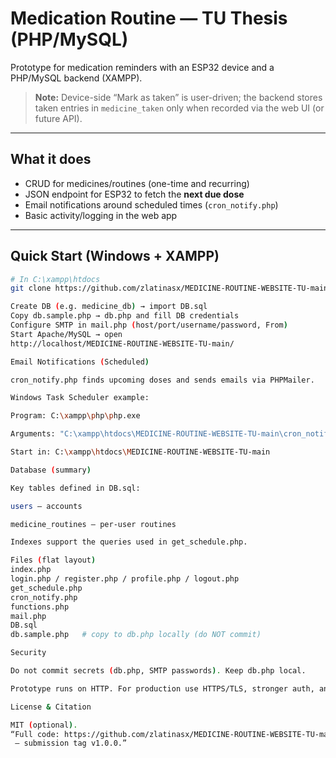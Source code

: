 # Medication Routine — TU Thesis (PHP/MySQL)

Prototype for medication reminders with an ESP32 device and a PHP/MySQL backend (XAMPP).
> **Note:** Device-side “Mark as taken” is user-driven; the backend stores taken entries in `medicine_taken` only when recorded via the web UI (or future API).

---

## What it does
- CRUD for medicines/routines (one-time and recurring)
- JSON endpoint for ESP32 to fetch the **next due dose**
- Email notifications around scheduled times (`cron_notify.php`)
- Basic activity/logging in the web app

---

## Quick Start (Windows + XAMPP)

```bash
# In C:\xampp\htdocs
git clone https://github.com/zlatinasx/MEDICINE-ROUTINE-WEBSITE-TU-main.git

Create DB (e.g. medicine_db) → import DB.sql
Copy db.sample.php → db.php and fill DB credentials
Configure SMTP in mail.php (host/port/username/password, From)
Start Apache/MySQL → open
http://localhost/MEDICINE-ROUTINE-WEBSITE-TU-main/

Email Notifications (Scheduled)

cron_notify.php finds upcoming doses and sends emails via PHPMailer.

Windows Task Scheduler example:

Program: C:\xampp\php\php.exe

Arguments: "C:\xampp\htdocs\MEDICINE-ROUTINE-WEBSITE-TU-main\cron_notify.php"

Start in: C:\xampp\htdocs\MEDICINE-ROUTINE-WEBSITE-TU-main

Database (summary)

Key tables defined in DB.sql:

users — accounts

medicine_routines — per-user routines

Indexes support the queries used in get_schedule.php.

Files (flat layout)
index.php
login.php / register.php / profile.php / logout.php
get_schedule.php
cron_notify.php
functions.php
mail.php
DB.sql
db.sample.php   # copy to db.php locally (do NOT commit)

Security

Do not commit secrets (db.php, SMTP passwords). Keep db.php local.

Prototype runs on HTTP. For production use HTTPS/TLS, stronger auth, and rate limiting.

License & Citation

MIT (optional).
“Full code: https://github.com/zlatinasx/MEDICINE-ROUTINE-WEBSITE-TU-main
 — submission tag v1.0.0.”


